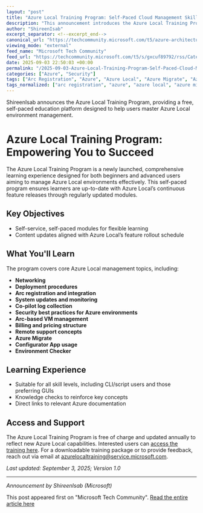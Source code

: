 ```yaml
---
layout: "post"
title: "Azure Local Training Program: Self-Paced Cloud Management Skills"
description: "This announcement introduces the Azure Local Training Program, a self-paced and comprehensive learning platform for managing Azure Local environments. Covering topics such as deployment, networking, security, Arc integration, monitoring, and billing, the program addresses various skill levels and is constantly updated to reflect Azure’s evolving features."
author: "ShireenIsab"
excerpt_separator: <!--excerpt_end-->
canonical_url: "https://techcommunity.microsoft.com/t5/azure-architecture-blog/introducing-azure-local-training-empowering-you-to-succeed/ba-p/4447957"
viewing_mode: "external"
feed_name: "Microsoft Tech Community"
feed_url: "https://techcommunity.microsoft.com/t5/s/gxcuf89792/rss/Category?category.id=Azure"
date: 2025-09-03 22:50:03 +00:00
permalink: "/2025-09-03-Azure-Local-Training-Program-Self-Paced-Cloud-Management-Skills.html"
categories: ["Azure", "Security"]
tags: ["Arc Registration", "Azure", "Azure Local", "Azure Migrate", "Azure Monitoring", "Azure Security", "Azure Training", "Azure VM Management", "Billing", "Cloud Management", "Community", "Configurator App", "Environment Checker", "Networking", "Security", "Self Paced Learning"]
tags_normalized: ["arc registration", "azure", "azure local", "azure migrate", "azure monitoring", "azure security", "azure training", "azure vm management", "billing", "cloud management", "community", "configurator app", "environment checker", "networking", "security", "self paced learning"]
---
```


ShireenIsab announces the Azure Local Training Program, providing a free, self-paced education platform designed to help users master Azure Local environment management.<!--excerpt_end-->

# Azure Local Training Program: Empowering You to Succeed

The Azure Local Training Program is a newly launched, comprehensive learning experience designed for both beginners and advanced users aiming to manage Azure Local environments effectively. This self-paced program ensures learners are up-to-date with Azure Local’s continuous feature releases through regularly updated modules.

## Key Objectives

- Self-service, self-paced modules for flexible learning
- Content updates aligned with Azure Local’s feature rollout schedule

## What You'll Learn

The program covers core Azure Local management topics, including:

- **Networking**
- **Deployment procedures**
- **Arc registration and integration**
- **System updates and monitoring**
- **Co-pilot log collection**
- **Security best practices for Azure environments**
- **Arc-based VM management**
- **Billing and pricing structure**
- **Remote support concepts**
- **Azure Migrate**
- **Configurator App usage**
- **Environment Checker**

## Learning Experience

- Suitable for all skill levels, including CLI/script users and those preferring GUIs
- Knowledge checks to reinforce key concepts
- Direct links to relevant Azure documentation

## Access and Support

The Azure Local Training Program is free of charge and updated annually to reflect new Azure Local capabilities. Interested users can [access the training here](https://360.articulate.com/review/content/6c4554d6-8ccc-4b9b-bc6b-328c7429efce/review). For a downloadable training package or to provide feedback, reach out via email at azurelocaltraining@service.microsoft.com.

_Last updated: September 3, 2025; Version 1.0_

---

*Announcement by ShireenIsab (Microsoft)*

This post appeared first on "Microsoft Tech Community". [Read the entire article here](https://techcommunity.microsoft.com/t5/azure-architecture-blog/introducing-azure-local-training-empowering-you-to-succeed/ba-p/4447957)

